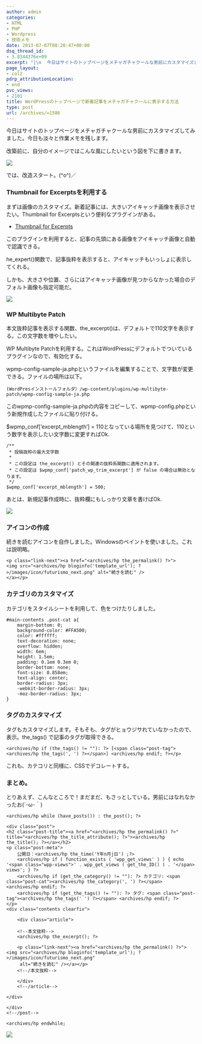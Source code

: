 ```yaml
---
author: admin
categories:
- HTML
- PHP
- Wordpress
- 技術メモ
date: 2013-07-07T08:20:47+00:00
dsq_thread_id:
- 3.8344376e+09
excerpt: "|\n  今日はサイトのトップページをメチャガチャクールな男前にカスタマイズしてみました。\n  \n  今日も淡々と作業メモを残します。\n"
page_layout:
- col2
pdrp_attributionLocation:
- end
pvc_views:
- 2101
title: WordPressのトップページで新着記事をメチャガチャクールに表示する方法
type: post
url: /archives/=1586
---
```


今日はサイトのトップページをメチャガチャクールな男前にカスタマイズしてみました。今日も淡々と作業メモを残します。

改築前に、自分のイメージではこんな風にしたいという図を下に書きます。

![][1]

では、改造スタート。(^o^)／

### Thumbnail for Excerptsを利用する

まずは画像のカスタマイズ。新着記事には、大きいアイキャッチ画像を表示させたい。Thumbnail for Excerptsという便利なプラグインがある。

  * [Thumbnail for Excerpts][2]

このプラグインを利用すると、記事の先頭にある画像をアイキャッチ画像と自動で認識できる。

he_expert()関数で、記事抜粋を表示すると、アイキャッチもいっしょに表示してくれる。

しかも、大きさや位置、さらにはアイキャッチ画像が見つからなかった場合のデフォルト画像も指定可能だ。

![][3]

### WP Multibyte Patch

本文抜粋記事を表示する関数、the_excerpt()は、デフォルトで110文字を表示する。この文字数を増やしたい。

WP Multibyte Patchを利用する。これはWordPressにデフォルトでついているプラグインなので、有効化する。

wpmp-config-sample-ja.phpというファイルを編集することで、文字数が変更できる。ファイルの場所は以下。

    (WordPresインストールフォルダ）/wp-content/plugins/wp-multibyte-patch/wpmp-config-sample-ja.php
    

このwpmp-config-sample-ja.phpの内容をコピーして、wpmp-config.phpという新規作成したファイルに貼り付ける。

$wpmp\_conf[&#8216;excerpt\_mblength&#8217;] = 110となっている場所を見つけて、110という数字を表示したい文字数に変更すればOk.

    /**
     * 投稿抜粋の最大文字数
     *
     * この設定は the_excerpt() とその関連の抜粋系関数に適用されます。
     * この設定は $wpmp_conf['patch_wp_trim_excerpt'] が false の場合は無効となります。
     */
    $wpmp_conf['excerpt_mblength'] = 500;
    

あとは、新規記事作成時に、抜粋欄にもしっかり文章を書けばOk.

![][4]

### アイコンの作成

続きを読むアイコンを自作しました。Windowsのペイントを使いました。これは説明略。

    <p class="link-next"><a href="<archives/hp the_permalink() ?>">
    <img src="<archives/hp bloginfo('template_url'); ?>/images/icon/futurismo_next.png" alt="続きを読む" />
    </a></p>
    

### カテゴリのカスタマイズ

カテゴリをスタイルシートを利用して、色をつけたりしました。

    #main-contents .post-cat a{
        margin-bottom: 0;
        background-color: #FFA500;
        color: #ffffff;
        text-decoration: none;
        overflow: hidden;
        width: 6em;
        height: 1.5em;
        padding: 0.1em 0.3em 0;
        border-bottom: none;
        font-size: 0.858em;
        text-align: center;
        border-radius: 3px;
        -webkit-border-radius: 3px;
        -moz-border-radius: 3px;
    }
    

### タグのカスタマイズ

タグもカスタマイズします。そもそも、タグがヒョウジサれていなかったので、表示。the_tags() で記事のタグが取得できる。

    <archives/hp if (the_tags() != ""): ?> [<span class="post-tag"><archives/hp the_tags(', ') ?></span>] <archives/hp endif; ?></p>
    

これも、カテコリと同様に、CSSでデコレートする。

### まとめ。

とりあえず、こんなところで！まだまだ、もさっとしている。男前にはなれなかったお(´･ω･｀)

    <archives/hp while (have_posts()) : the_post(); ?>
    
    <div class="post">
    <h2 class="post-title"><a href="<archives/hp the_permalink() ?>" title="<archives/hp the_title_attribute(); ?>"><archives/hp the_title(); ?></a></h2>
    <p class="post-meta">
        公開日：<archives/hp the_time('Y年n月j日') ;?>  
        <archives/hp if ( function_exists ( 'wpp_get_views' ) ) { echo '<span class="wpp-views">' . wpp_get_views ( get_the_ID() ) . '</span> views'; } ?>
        <archives/hp if (get_the_category() != ""): ?> カテゴリ: <span class="post-cat"><archives/hp the_category(', ') ?></span> <archives/hp endif; ?>
        <archives/hp if (get_the_tags() != ""): ?> タグ: <span class="post-tag"><archives/hp the_tags(' ') ?></span> <archives/hp endif; ?>
    </p>
    <div class="contents clearfix">
    
        <div class="article">
    
        <!--本文抜粋-->
        <archives/hp the_excerpt(); ?>     
    
        <p class="link-next"><a href="<archives/hp the_permalink() ?>"><img src="<archives/hp bloginfo('template_url'); ?>/images/icon/futurismo_next.png" 
         alt="続きを読む" /></a></p>
        <!--/本文抜粋-->
    
        </div>
        <!--/article-->
    
    </div>
    
    </div>
    <!--/post-->
    
    <archives/hp endwhile;
    

![][5]

 [1]: http://lh4.ggpht.com/-s67vJmbz8NY/Udi1teuq8NI/AAAAAAAAAis/GkaTk3xp200/top_eye_cache_image.jpg
 [2]: http://wordpress.org/plugins/thumbnail-for-excerpts/
 [3]: http://lh5.ggpht.com/-awye-d0RWHI/Udi19HEgHXI/AAAAAAAAAi0/ayRZmVD2ljU/Tuhumbnail_excerpt.jpg
 [4]: http://lh5.ggpht.com/-fA-S3RdHJk4/UdjF-XW7YpI/AAAAAAAAAjE/cXu1slrUpSw/SnapCrab_NoName_2013-7-7_10-35-45_No-00.jpg
 [5]: http://lh5.ggpht.com/-Taa0EWcMy2M/Udkj6T36ksI/AAAAAAAAAjU/ptEN8fre6cU/SnapCrab_NoName_2013-7-7_17-15-7_No-00.jpg
